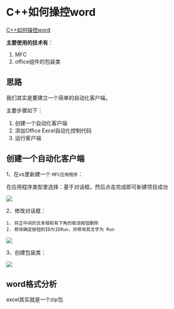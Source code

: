 # C++如何操控word

[C++如何操控word](https://stackoverflow.com/questions/145573/creating-opening-and-printing-a-word-file-from-c)

**主要使用的技术有**：
1. MFC
2. office组件的包装类

## 思路

我们其实是要建立一个简单的自动化客户端。

主要步骤如下：
1. 创建一个自动化客户端
2. 添加Office Excel自动化控制代码
3. 运行客户端

## 创建一个自动化客户端

1、在vs里新建一个 `MFC应用程序`：

在应用程序类型里选择：基于对话框，然后点击完成即可新建项目成功

![](asset/MFCapplicationSetting.jpg)

2、修改对话框：

    1. 将正中间的文本框和有下角的取消按钮删除
    2. 修改确定按钮的ID为IDRun，并修改其文字为 Run

![](asset/Dialog.png)

3、创建包装类：

![](asset/wrapperClass.png)

## word格式分析

excel其实就是一个zip包
